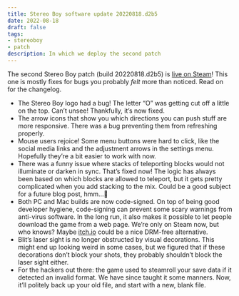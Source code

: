 ```yaml
---
title: Stereo Boy software update 20220818.d2b5
date: 2022-08-18
draft: false
tags:
- stereoboy
- patch
description: In which we deploy the second patch
---
```


The second Stereo Boy patch (build 20220818.d2b5) is [live on Steam](https://store.steampowered.com/app/2073530/Stereo_Boy/)! This one is mostly fixes for bugs you probably *felt* more than noticed. Read on for the changelog.

<!--more-->

- The Stereo Boy logo had a bug! The letter “O” was getting cut off a little on the top. Can’t unsee! Thankfully, it’s now fixed.
- The arrow icons that show you which directions you can push stuff are more responsive. There was a bug preventing them from refreshing properly.
- Mouse users rejoice! Some menu buttons were hard to click, like the social media links and the adjustment arrows in the settings menu. Hopefully they’re a bit easier to work with now.
- There was a funny issue where stacks of teleporting blocks would not illuminate or darken in sync. That’s fixed now! The logic has always been based on which blocks are allowed to teleport, but it gets pretty complicated when you add stacking to the mix. Could be a good subject for a future blog post, hmm…🤔
- Both PC and Mac builds are now code-signed. On top of being good developer hygiene, code-signing can prevent some scary warnings from anti-virus software. In the long run, it also makes it possible to let people download the game from a web page. We’re only on Steam now, but who knows? Maybe [itch.io](http://itch.io) could be a nice DRM-free alternative.
- Blit’s laser sight is no longer obstructed by visual decorations. This might end up looking weird in some cases, but we figured that if these decorations don’t block your shots, they probably shouldn’t block the laser sight either.
- For the hackers out there: the game used to steamroll your save data if it detected an invalid format. We have since taught it some manners. Now, it’ll politely back up your old file, and start with a new, blank file.
